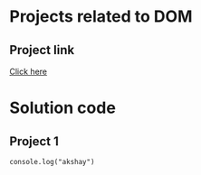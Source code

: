 # Projects related to DOM

## Project link
[Click here](https://stackblitz.com/edit/dom-project-chaiaurcode?file=index.html)

# Solution code

## Project 1

```javascipt
console.log("akshay")

```
